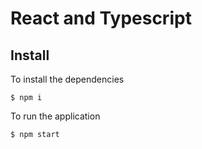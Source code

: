 # React and Typescript

## Install

To install the dependencies
```
$ npm i
```

To run the application
```
$ npm start
```